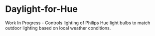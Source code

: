 # Daylight-for-Hue
Work In Progress - Controls lighting of Philips Hue light bulbs to match outdoor lighting based on local weather conditions.
